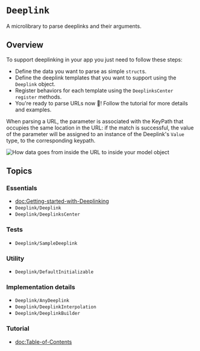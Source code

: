 # ``Deeplink``

A microlibrary to parse deeplinks and their arguments.

## Overview

To support deeplinking in your app you just need to follow these steps:

- Define the data you want to parse as simple `struct`s.
- Define the deeplink templates that you want to support using the ``Deeplink`` object.
- Register behaviors for each template using the ``DeeplinksCenter`` `register` methods.
- You're ready to parse URLs now 🙌! Follow the tutorial for more details and examples.

When parsing a URL, the parameter is associated with the KeyPath that occupies the same location in the URL: if the match is successful, the value of the parameter will be assigned to an instance of the Deeplink's `Value` type, to the corresponding keypath.

![How data goes from inside the URL to inside your model object](ExampleParsing)

## Topics

### Essentials

- <doc:Getting-started-with-Deeplinking>
- ``Deeplink/Deeplink``
- ``Deeplink/DeeplinksCenter``

### Tests
- ``Deeplink/SampleDeeplink``

### Utility

- ``Deeplink/DefaultInitializable``

### Implementation details

- ``Deeplink/AnyDeeplink``
- ``Deeplink/DeeplinkInterpolation``
- ``Deeplink/DeeplinkBuilder``

### Tutorial

- <doc:Table-of-Contents>
